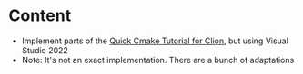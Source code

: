 # Content

- Implement parts of the [Quick Cmake Tutorial for Clion](https://www.jetbrains.com/help/clion/quick-cmake-tutorial.html), but using Visual Studio 2022
- Note: It's not an exact implementation. There are a bunch of adaptations